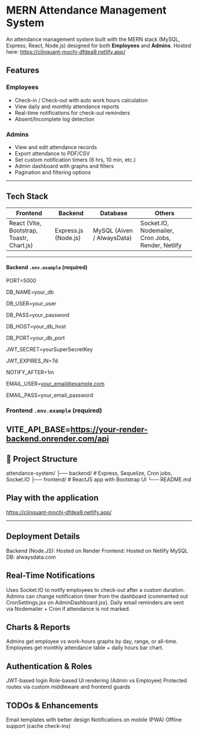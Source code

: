 # MERN Attendance Management System

An attendance management system built with the MERN stack (MySQL, Express, React, Node.js) designed for both **Employees** and **Admins**.
Hosted here: https://clinquant-mochi-dfdea9.netlify.app/

## Features

### Employees
- Check-in / Check-out with auto work hours calculation
- View daily and monthly attendance reports
- Real-time notifications for check-out reminders
- Absent/Incomplete log detection

### Admins
- View and edit attendance records
- Export attendance to PDF/CSV
- Set custom notification timers (6 hrs, 10 min, etc.)
- Admin dashboard with graphs and filters
- Pagination and filtering options

---

## Tech Stack

| Frontend | Backend | Database | Others |
|---------|---------|----------|--------|
| React (Vite, Bootstrap, Toastr, Chart.js) | Express.js (Node.js) | MySQL (Aiven / AlwaysData) | Socket.IO, Nodemailer, Cron Jobs, Render, Netlify |

---

#### Backend `.env.example` (required)
PORT=5000

DB_NAME=your_db

DB_USER=your_user

DB_PASS=your_password

DB_HOST=your_db_host

DB_PORT=your_db_port

JWT_SECRET=yourSuperSecretKey

JWT_EXPIRES_IN=7d

NOTIFY_AFTER=1m

EMAIL_USER=your_email@example.com

EMAIL_PASS=your_email_password


### Frontend `.env.example` (required)
VITE_API_BASE=https://your-render-backend.onrender.com/api
---

## 📁 Project Structure
attendance-system/
├── backend/ # Express, Sequelize, Cron jobs, Socket.IO
├── frontend/ # ReactJS app with Bootstrap UI
└── README.md

## Play with the application
https://clinquant-mochi-dfdea9.netlify.app/

---

## Deployment Details
Backend (Node.JS): Hosted on Render
Frontend: Hosted on Netlify
MySQL DB: alwaysdata.com 

## Real-Time Notifications
Uses Socket.IO to notify employees to check-out after a custom duration.
Admins can change notification timer from the dashboard (commented out CronSettings.jsx on AdminDashboard.jsx).
Daily email reminders are sent via Nodemailer + Cron if attendance is not marked.

## Charts & Reports
Admins get employee vs work-hours graphs by day, range, or all-time.
Employees get monthly attendance table + daily hours bar chart.

## Authentication & Roles
JWT-based login
Role-based UI rendering (Admin vs Employee)
Protected routes via custom middleware and frontend guards

## TODOs & Enhancements
Email templates with better design
Notifications on mobile (PWA)
Offline support (cache check-ins)

